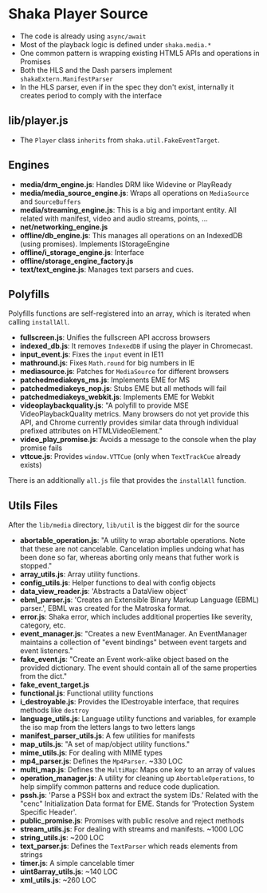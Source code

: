 # Shaka Player Source

- The code is already using `async/await`
- Most of the playback logic is defined under `shaka.media.*`
- One common pattern is wrapping existing HTML5 APIs and operations in Promises
- Both the HLS and the Dash parsers implement `shakaExtern.ManifestParser`
- In the HLS parser, even if in the spec they don't exist, internally it creates period to comply with the interface

## lib/player.js

- The `Player` class `inherits` from `shaka.util.FakeEventTarget`.

## Engines

- **media/drm_engine.js**: Handles DRM like Widevine or PlayReady
- **media/media_source_engine.js**: Wraps all operations on `MediaSource` and `SourceBuffers`
- **media/streaming_engine.js**: This is a big and important entity. All related with manifest, video and audio streams, points, ...
- **net/networking_engine.js**
- **offline/db_engine.js**: This manages all operations on an IndexedDB (using promises). Implements IStorageEngine
- **offline/i_storage_engine.js**: Interface
- **offline/storage_engine_factory.js**
- **text/text_engine.js**: Manages text parsers and cues.

## Polyfills

Polyfills functions are self-registered into an array, which is iterated when calling `installAll`.

- **fullscreen.js**: Unifies the fullscreen API accross browsers
- **indexed_db.js**: It removes `IndexedDB` if using the player in Chromecast.
- **input_event.js**: Fixes the `input` event in IE11
- **mathround.js**: Fixes `Math.round` for big numbers in IE
- **mediasource.js**: Patches for `MediaSource` for different browsers
- **patchedmediakeys_ms.js**: Implements EME for MS
- **patchedmediakeys_nop.js**: Stubs EME but all methods will fail
- **patchedmediakeys_webkit.js**: Implements EME for Webkit
- **videoplaybackquality.js**: "A polyfill to provide MSE VideoPlaybackQuality metrics. Many browsers do not yet provide this API, and Chrome currently provides similar data through individual prefixed attributes on HTMLVideoElement."
- **video_play_promise.js**: Avoids a message to the console when the play promise fails
- **vttcue.js**: Provides `window.VTTCue` (only when `TextTrackCue` already exists)

There is an additionally `all.js` file that provides the `installAll` function.

## Utils Files

After the `lib/media` directory, `lib/util` is the biggest dir for the source

- **abortable_operation.js**: "A utility to wrap abortable operations.  Note that these are not cancelable. Cancelation implies undoing what has been done so far, whereas aborting only means that futher work is stopped."
- **array_utils.js**: Array utility functions.
- **config_utils.js**: Helper functions to deal with config objects
- **data_view_reader.js**: 'Abstracts a DataView object'
- **ebml_parser.js**: 'Creates an Extensible Binary Markup Language (EBML) parser.', EBML was created for the Matroska format.
- **error.js**: Shaka error, which includes additional properties like severity, category, etc.
- **event_manager.js**: "Creates a new EventManager. An EventManager maintains a collection of "event bindings" between event targets and event listeners."
- **fake_event.js**: "Create an Event work-alike object based on the provided dictionary. The event should contain all of the same properties from the dict."
- **fake_event_target.js**
- **functional.js**: Functional utility functions
- **i_destroyable.js**: Provides the IDestroyable interface, that requires methods like `destroy`
- **language_utils.js**: Language utility functions and variables, for example the iso map from the letters langs to two letters langs
- **manifest_parser_utils.js**: A few utilities for manifests
- **map_utils.js**: "A set of map/object utility functions."
- **mime_utils.js**: For dealing with MIME types
- **mp4_parser.js**: Defines the `Mp4Parser`. ~330 LOC
- **multi_map.js**: Defines the `MultiMap`: Maps one key to an array of values
- **operation_manager.js**: A utility for cleaning up `AbortableOperations`, to help simplify common patterns and reduce code duplication.
- **pssh.js**: 'Parse a PSSH box and extract the system IDs.' Related with the "cenc" Initialization Data format for EME. Stands for 'Protection System Specific Header'.
- **public_promise.js**: Promises with public resolve and reject methods
- **stream_utils.js**: For dealing with streams and manifests. ~1000 LOC
- **string_utils.js**: ~200 LOC
- **text_parser.js**: Defines the `TextParser` which reads elements from strings
- **timer.js**: A simple cancelable timer
- **uint8array_utils.js**: ~140 LOC
- **xml_utils.js**: ~260 LOC
